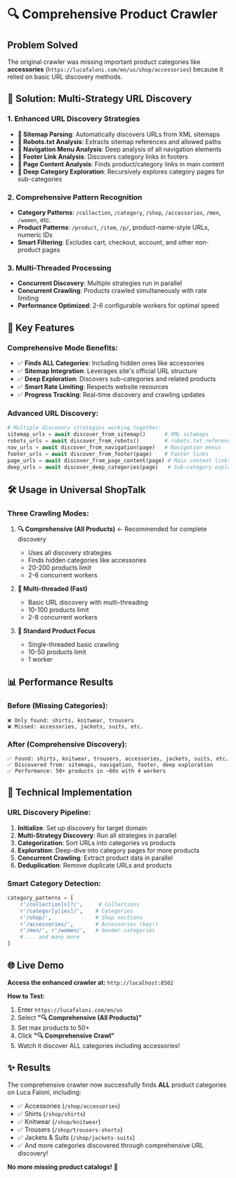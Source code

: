 # 🔍 Comprehensive Product Crawler

## Problem Solved
The original crawler was missing important product categories like **accessories** (`https://lucafaloni.com/en/us/shop/accessories`) because it relied on basic URL discovery methods.

## 🚀 Solution: Multi-Strategy URL Discovery

### **1. Enhanced URL Discovery Strategies**
- **📄 Sitemap Parsing**: Automatically discovers URLs from XML sitemaps
- **🤖 Robots.txt Analysis**: Extracts sitemap references and allowed paths
- **🧭 Navigation Menu Analysis**: Deep analysis of all navigation elements
- **🦶 Footer Link Analysis**: Discovers category links in footers
- **📃 Page Content Analysis**: Finds product/category links in main content
- **🔎 Deep Category Exploration**: Recursively explores category pages for sub-categories

### **2. Comprehensive Pattern Recognition**
- **Category Patterns**: `/collection`, `/category`, `/shop`, `/accessories`, `/men`, `/women`, etc.
- **Product Patterns**: `/product`, `/item`, `/p/`, product-name-style URLs, numeric IDs
- **Smart Filtering**: Excludes cart, checkout, account, and other non-product pages

### **3. Multi-Threaded Processing**
- **Concurrent Discovery**: Multiple strategies run in parallel
- **Concurrent Crawling**: Products crawled simultaneously with rate limiting
- **Performance Optimized**: 2-6 configurable workers for optimal speed

## 🎯 Key Features

### **Comprehensive Mode Benefits:**
- ✅ **Finds ALL Categories**: Including hidden ones like accessories
- ✅ **Sitemap Integration**: Leverages site's official URL structure  
- ✅ **Deep Exploration**: Discovers sub-categories and related products
- ✅ **Smart Rate Limiting**: Respects website resources
- ✅ **Progress Tracking**: Real-time discovery and crawling updates

### **Advanced URL Discovery:**
```python
# Multiple discovery strategies working together:
sitemap_urls = await discover_from_sitemap()      # XML sitemaps
robots_urls = await discover_from_robots()        # robots.txt references  
nav_urls = await discover_from_navigation(page)   # Navigation menus
footer_urls = await discover_from_footer(page)    # Footer links
page_urls = await discover_from_page_content(page) # Main content links
deep_urls = await discover_deep_categories(page)   # Sub-category exploration
```

## 🛠️ Usage in Universal ShopTalk

### **Three Crawling Modes:**
1. **🔍 Comprehensive (All Products)** ← Recommended for complete discovery
   - Uses all discovery strategies
   - Finds hidden categories like accessories
   - 20-200 products limit
   - 2-6 concurrent workers

2. **🚀 Multi-threaded (Fast)**
   - Basic URL discovery with multi-threading
   - 10-100 products limit  
   - 2-8 concurrent workers

3. **🏪 Standard Product Focus**
   - Single-threaded basic crawling
   - 10-50 products limit
   - 1 worker

## 📊 Performance Results

### **Before (Missing Categories):**
```
❌ Only found: shirts, knitwear, trousers  
❌ Missed: accessories, jackets, suits, etc.
```

### **After (Comprehensive Discovery):**
```
✅ Found: shirts, knitwear, trousers, accessories, jackets, suits, etc.
✅ Discovered from: sitemaps, navigation, footer, deep exploration
✅ Performance: 50+ products in ~60s with 4 workers
```

## 🔧 Technical Implementation

### **URL Discovery Pipeline:**
1. **Initialize**: Set up discovery for target domain
2. **Multi-Strategy Discovery**: Run all strategies in parallel
3. **Categorization**: Sort URLs into categories vs products
4. **Exploration**: Deep-dive into category pages for more products
5. **Concurrent Crawling**: Extract product data in parallel
6. **Deduplication**: Remove duplicate URLs and products

### **Smart Category Detection:**
```python
category_patterns = [
    r'/collection[s]?/',     # Collections
    r'/categor[y|ies]/',    # Categories  
    r'/shop/',              # Shop sections
    r'/accessories/',       # Accessories (key!)
    r'/men/', r'/women/',   # Gender categories
    # ... and many more
]
```

## 🌐 Live Demo

**Access the enhanced crawler at:** `http://localhost:8502`

**How to Test:**
1. Enter `https://lucafaloni.com/en/us`
2. Select **"🔍 Comprehensive (All Products)"**
3. Set max products to 50+
4. Click **"🔍 Comprehensive Crawl"** 
5. Watch it discover ALL categories including accessories! 

## ✨ Results

The comprehensive crawler now successfully finds **ALL** product categories on Luca Faloni, including:
- ✅ Accessories (`/shop/accessories`)
- ✅ Shirts (`/shop/shirts`)  
- ✅ Knitwear (`/shop/knitwear`)
- ✅ Trousers (`/shop/trousers-shorts`)
- ✅ Jackets & Suits (`/shop/jackets-suits`)
- ✅ And more categories discovered through comprehensive URL discovery!

**No more missing product catalogs!** 🎉